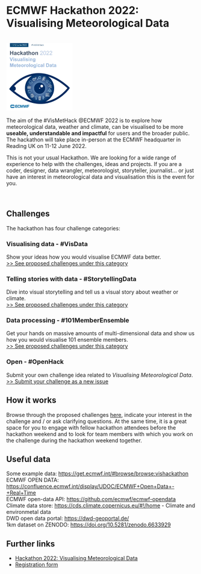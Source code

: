 # ECMWF Hackathon 2022: Visualising Meteorological Data

<br>
<img src='./logo_hackathon.jpeg' width=35%></img>

<br>

The aim of the #VisMetHack @ECMWF 2022 is to explore how meteorological data, weather and climate, can be visualised to be more **useable, understandable and impactful** for users and the broader public. The hackathon will take place in-person at the ECMWF headquarter in Reading UK on 11-12 June 2022.

This is not your usual Hackathon. We are looking for a wide range of experience to help with the challenges, ideas and projects. If you are a coder, designer, data wrangler, meteorologist, storyteller, journalist... or just have an interest in meteorological data and visualisation this is the event for you.

<br>

## Challenges
The hackathon has four challenge categories:

### Visualising data - #VisData
Show your ideas how you would visualise ECMWF data better. <br>
[>> See proposed challenges under this category](https://github.com/vismethack/challenges/issues?q=is%3Aissue+is%3Aopen+label%3A%23VisData)

### Telling stories with data - #StorytellingData
Dive into visual storytelling and tell us a visual story about weather or climate. <br>
[>> See proposed challenges under this category](https://github.com/vismethack/challenges/issues?q=is%3Aissue+is%3Aopen+label%3A%23StorytellingData)

### Data processing - #101MemberEnsemble
Get your hands on massive amounts of multi-dimensional data and show us how you would visualise 101 ensemble members. <br>
[>> See proposed challenges under this category](https://github.com/vismethack/challenges/issues?q=is%3Aissue+is%3Aopen+label%3A%23101MemberEnsemble)

### Open - #OpenHack
Submit your own challenge idea related to *Visualising Meteorological Data*. <br>
[>> Submit your challenge as a new issue](https://github.com/vismethack/challenges/issues)

## How it works
Browse through the proposed challenges [here](https://github.com/vismethack/challenges/issues), indicate your interest in the challenge and / or ask clarifying questions. At the same time, it is a great space for you to engage with fellow hackathon attendees before the hackathon weekend and to look for team members with which you work on the challenge during the hackathon weekend together.

## Useful data
Some example data: https://get.ecmwf.int/#browse/browse:vishackathon  
ECMWF OPEN DATA: https://confluence.ecmwf.int/display/UDOC/ECMWF+Open+Data+-+Real+Time  
ECMWF open-data API: https://github.com/ecmwf/ecmwf-opendata  
Climate data store: https://cds.climate.copernicus.eu/#!/home - Climate and environmetal data  
DWD open data portal: https://dwd-geoportal.de/  
1km dataset on ZENODO: https://doi.org/10.5281/zenodo.6633929  


## Further links
* [Hackathon 2022: Visualising Meteorological Data](https://events.ecmwf.int/event/305/)
* [Registration form](https://events.ecmwf.int/event/305/registrations/189/)
